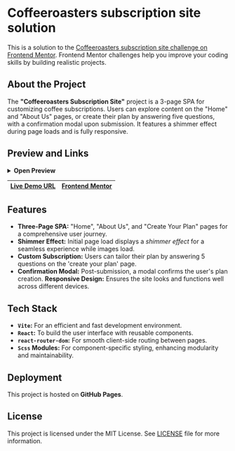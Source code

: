 # Coffeeroasters subscription site solution

This is a solution to the [Coffeeroasters subscription site challenge on Frontend Mentor](https://www.frontendmentor.io/challenges/coffeeroasters-subscription-site-5Fc26HVY6). Frontend Mentor challenges help you improve your coding skills by building realistic projects.

## About the Project

The **"Coffeeroasters Subscription Site"** project is a 3-page SPA for customizing coffee subscriptions. Users can explore content on the "Home" and "About Us" pages, or create their plan by answering five questions, with a confirmation modal upon submission. It features a shimmer effect during page loads and is fully responsive.

## Preview and Links

<details>
<summary><b>Open Preview</b></summary>
<br>

![](./preview.png)

<br>
</details>

| [Live Demo URL](https://ionstici.github.io/coffeeroasters-subscription-site) | [Frontend Mentor](https://www.frontendmentor.io/solutions/coffeeroasters-subscription-site-Dp9SHXY4N7) |
| ---------------------------------------------------------------------------- | ------------------------------------------------------------------------------------------------------ |

## Features

- **Three-Page SPA:** "Home", "About Us", and "Create Your Plan" pages for a comprehensive user journey.
- **Shimmer Effect:** Initial page load displays a _shimmer effect_ for a seamless experience while images load.
- **Custom Subscription:** Users can tailor their plan by answering 5 questions on the 'create your plan' page.
- **Confirmation Modal:** Post-submission, a modal confirms the user's plan creation.
  **Responsive Design:** Ensures the site looks and functions well across different devices.

## Tech Stack

- **`Vite`:** For an efficient and fast development environment.
- **`React`:** To build the user interface with reusable components.
- **`react-router-dom`:** For smooth client-side routing between pages.
- **`Scss` Modules:** For component-specific styling, enhancing modularity and maintainability.

## Deployment

This project is hosted on **GitHub Pages**.

## License

This project is licensed under the MIT License. See [LICENSE](./LICENSE) file for more information.
